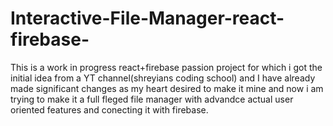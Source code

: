 # Interactive-File-Manager-react-firebase-
This is a work in progress react+firebase passion project for which i got the initial idea from a YT channel(shreyians coding school) and I have already made significant changes as my heart desired to make it mine and now i am trying to make it a full fleged file manager with advandce actual user oriented features and conecting it with firebase.
